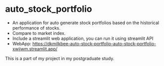 # auto_stock_portfolio
- An application for auto generate stock portfolios based on the historical performance of stocks.
- Compare to market index.
- Include a streamlit web application, you can run it using streamlit API
- WebApp: https://dkmilkbee-auto-stock-portfolio-auto-stock-portfolio-xwijwm.streamlit.app/

This is a part of my project in my postgraduate study.
